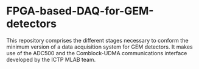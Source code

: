 # FPGA-based-DAQ-for-GEM-detectors
This repository comprises the different stages necessary to conform the minimum version of a data acquisition system for GEM detectors. It makes use of the ADC500 and the Comblock-UDMA communications interface developed by the ICTP MLAB team.
